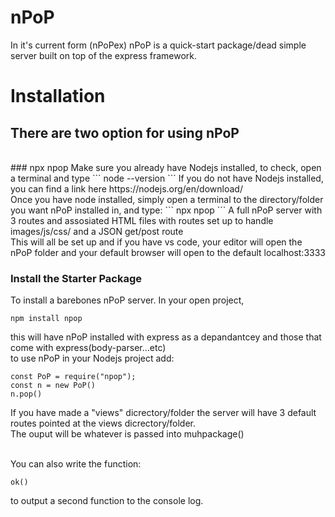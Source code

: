 # nPoP
In it's current form (nPoPex) nPoP is a quick-start package/dead simple server built on top of the express framework. 
<br>
# Installation
## There are two option for using nPoP
<br>
### npx npop
Make sure you already have Nodejs installed, to check, open a terminal and type 
```
node --version
```
If you do not have Nodejs installed, you can find a link here https://nodejs.org/en/download/

<br>
Once you have node installed, simply open a terminal to the directory/folder you want nPoP installed in, and type:
```
npx  npop
```
A full nPoP server with 3 routes and assosiated HTML files with routes set up to handle images/js/css/ and a JSON get/post route
<br>
This will all be set up and if you have vs code, your editor will open the nPoP folder and your default browser will open to the default localhost:3333

### Install the Starter Package

To install a barebones nPoP server. In your open project, 

```
npm install npop
````
this will have nPoP installed with express as a depandantcey and those that come with express(body-parser...etc)
<br>
to use nPoP in your Nodejs project add:
```
const PoP = require("npop");
const n = new PoP()
n.pop()
```
If you have made a "views" dicrectory/folder the server will have 3 default routes pointed at the views dicrectory/folder.
<br>
The ouput will be whatever is passed into muhpackage()


<br>
You can also write the function:

```
ok()
```
to output a second function to the console log.
